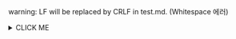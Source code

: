 warning: LF will be replaced by CRLF in test.md. (Whitespace 에러)

<details><summary>CLICK ME</summary>

for windowns
```bash
git config --global core.autocrlf true
```

for linux or mac
```bash
git config --global core.autocrlf true input
```

에러 메시지만 끌 경우
```bash
git config --global core.safecrlf false
```

REF. https://blog.jaeyoon.io/2018/01/git-crlf.html

</details>
